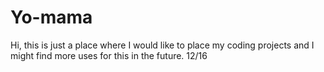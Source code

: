 # Yo-mama
Hi, this is just a place where I would like to place my coding projects and I might find more uses for this in the future. 12/16
